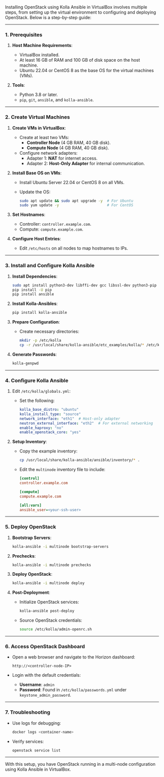 Installing OpenStack using Kolla Ansible in VirtualBox involves multiple steps, from setting up the virtual environment to configuring and deploying OpenStack. Below is a step-by-step guide:

---

### **1. Prerequisites**

1. **Host Machine Requirements**:
   - VirtualBox installed.
   - At least 16 GB of RAM and 100 GB of disk space on the host machine.
   - Ubuntu 22.04 or CentOS 8 as the base OS for the virtual machines (VMs).

2. **Tools**:
   - Python 3.8 or later.
   - `pip`, `git`, `ansible`, and `kolla-ansible`.

---

### **2. Create Virtual Machines**

1. **Create VMs in VirtualBox**:
   - Create at least two VMs:
     - **Controller Node** (4 GB RAM, 40 GB disk).
     - **Compute Node** (4 GB RAM, 40 GB disk).
   - Configure network adapters:
     - Adapter 1: **NAT** for internet access.
     - Adapter 2: **Host-Only Adapter** for internal communication.

2. **Install Base OS on VMs**:
   - Install Ubuntu Server 22.04 or CentOS 8 on all VMs.
   - Update the OS:

     ```bash
     sudo apt update && sudo apt upgrade -y  # For Ubuntu
     sudo yum update -y                      # For CentOS
     ```

3. **Set Hostnames**:
   - Controller: `controller.example.com`.
   - Compute: `compute.example.com`.

4. **Configure Host Entries**:
   - Edit `/etc/hosts` on all nodes to map hostnames to IPs.

---

### **3. Install and Configure Kolla Ansible**

1. **Install Dependencies**:

   ```bash
   sudo apt install python3-dev libffi-dev gcc libssl-dev python3-pip -y
   pip install -U pip
   pip install ansible
   ```

2. **Install Kolla-Ansibles**:

   ```bash
   pip install kolla-ansible
   ```

3. **Prepare Configuration**:
   - Create necessary directories:

     ```bash
     mkdir -p /etc/kolla
     cp -r /usr/local/share/kolla-ansible/etc_examples/kolla/* /etc/kolla
     ```

4. **Generate Passwords**:

   ```bash
   kolla-genpwd
   ```

---

### **4. Configure Kolla Ansible**

1. Edit `/etc/kolla/globals.yml`:
   - Set the following:

     ```yaml
     kolla_base_distro: "ubuntu"
     kolla_install_type: "source"
     network_interface: "eth1"  # Host-only adapter
     neutron_external_interface: "eth2"  # For external networking
     enable_haproxy: "no"
     enable_openstack_core: "yes"
     ```

2. **Setup Inventory**:
   - Copy the example inventory:

     ```bash
     cp /usr/local/share/kolla-ansible/ansible/inventory/* .
     ```

   - Edit the `multinode` inventory file to include:

     ```ini
     [control]
     controller.example.com

     [compute]
     compute.example.com

     [all:vars]
     ansible_user=<your-ssh-user>
     ```

---

### **5. Deploy OpenStack**

1. **Bootstrap Servers**:

   ```bash
   kolla-ansible -i multinode bootstrap-servers
   ```

2. **Prechecks**:

   ```bash
   kolla-ansible -i multinode prechecks
   ```

3. **Deploy OpenStack**:

   ```bash
   kolla-ansible -i multinode deploy
   ```

4. **Post-Deployment**:
   - Initialize OpenStack services:

     ```bash
     kolla-ansible post-deploy
     ```

   - Source OpenStack credentials:

     ```bash
     source /etc/kolla/admin-openrc.sh
     ```

---

### **6. Access OpenStack Dashboard**

- Open a web browser and navigate to the Horizon dashboard:

  ```text
  http://<controller-node-IP>
  ```

- Login with the default credentials:
  - **Username**: `admin`
  - **Password**: Found in `/etc/kolla/passwords.yml` under `keystone_admin_password`.

---

### **7. Troubleshooting**

- Use logs for debugging:

  ```bash
  docker logs <container-name>
  ```

- Verify services:

  ```bash
  openstack service list
  ```

---

With this setup, you have OpenStack running in a multi-node configuration using Kolla Ansible in VirtualBox.
